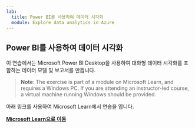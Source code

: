 ```yaml
---
lab:
  title: Power BI를 사용하여 데이터 시각화
  module: Explore data analytics in Azure
---
```


## <a name="visualize-data-with-power-bi"></a>Power BI를 사용하여 데이터 시각화

이 연습에서는 Microsoft Power BI Desktop을 사용하여 대화형 데이터 시각화를 포함하는 데이터 모델 및 보고서를 만듭니다.

> <bpt id="p1">**</bpt>Note<ept id="p1">**</ept>: The exercise is part of a module on Microsoft Learn, and requires a Windows PC. If you are attending an instructor-led course, a virtual machine running Windows should be provided.

아래 링크를 사용하여 Microsoft Learn에서 연습을 엽니다.

**[Microsoft Learn으로 이동](https://docs.microsoft.com/learn/modules/explore-fundamentals-data-visualization/5-exercise-power-bi)**
